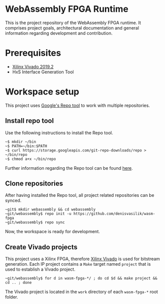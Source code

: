 # WebAssembly FPGA Runtime

This is the project repository of the WebAssembly FPGA runtime. It comprises
project goals, architectural documentation and general information regarding
development and contribution.

# Prerequisites

* [Xilinx Vivado 2019.2][vivado]
* HxS Interface Generation Tool

# Workspace setup

This project uses [Google's Repo tool][repo] to work with multiple repositories.

## Install repo tool

Use the following instructions to install the Repo tool.

    ~$ mkdir ~/bin
    ~$ PATH=~/bin:$PATH
    ~$ curl https://storage.googleapis.com/git-repo-downloads/repo > ~/bin/repo
    ~$ chmod a+x ~/bin/repo

Further information regarding the Repo tool can be found [here][repo].

## Clone repositories

After having installed the Repo tool, all project related repositories can be 
synced.

    ~git$ mkdir webassembly && cd webassembly
    ~git/webassembly$ repo init -u https://github.com/denisvasilik/wasm-fpga
    ~git/webassembly$ repo sync

Now, the workspace is ready for development.

## Create Vivado projects

This project uses a Xilinx FPGA, therefore [Xilinx Vivado][vivado] is used for 
bitstream generation. Each IP project contains a `Make` target named `project` 
that is used to establish a Vivado project.

    ~git/webassembly$ for d in wasm-fpga-*/ ; do cd $d && make project && cd .. ; done

The Vivado project is located in the `work` directory of each `wasm-fpga-*` root 
folder.

[repo]:https://gerrit.googlesource.com/git-repo/+/refs/heads/master/README.md
[vivado]:https://www.xilinx.com/products/design-tools/vivado.html